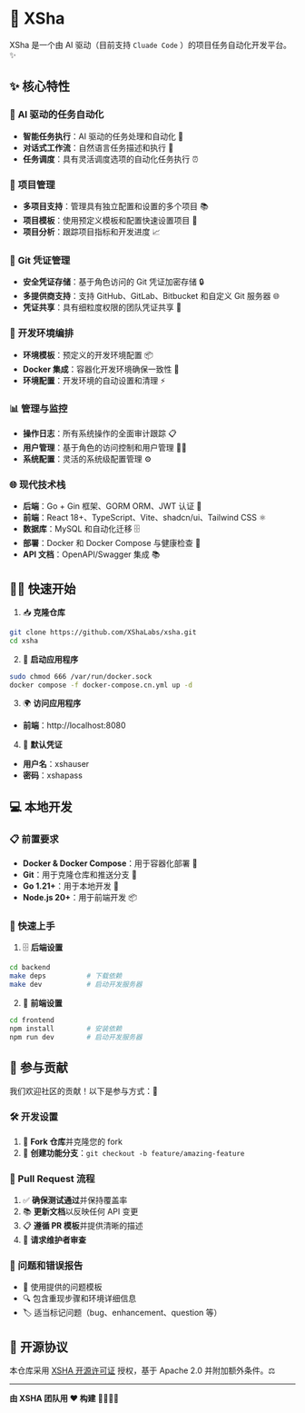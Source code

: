 # 🚀 XSha

XSha 是一个由 AI 驱动（目前支持 `Cluade Code` ）的项目任务自动化开发平台。✨

## ✨ 核心特性

### 🤖 **AI 驱动的任务自动化**

- **智能任务执行**：AI 驱动的任务处理和自动化 🧠
- **对话式工作流**：自然语言任务描述和执行 💬
- **任务调度**：具有灵活调度选项的自动化任务执行 ⏰

### 🎯 **项目管理**

- **多项目支持**：管理具有独立配置和设置的多个项目 📚
- **项目模板**：使用预定义模板和配置快速设置项目 📝
- **项目分析**：跟踪项目指标和开发进度 📈

### 🔐 **Git 凭证管理**

- **安全凭证存储**：基于角色访问的 Git 凭证加密存储 🔒
- **多提供商支持**：支持 GitHub、GitLab、Bitbucket 和自定义 Git 服务器 🌐
- **凭证共享**：具有细粒度权限的团队凭证共享 👥

### 🚀 **开发环境编排**

- **环境模板**：预定义的开发环境配置 📦
- **Docker 集成**：容器化开发环境确保一致性 🐳
- **环境配置**：开发环境的自动设置和清理 ⚡

### 📊 **管理与监控**

- **操作日志**：所有系统操作的全面审计跟踪 📋
- **用户管理**：基于角色的访问控制和用户管理 👨‍💼
- **系统配置**：灵活的系统级配置管理 ⚙️

### 🌐 **现代技术栈**

- **后端**：Go + Gin 框架、GORM ORM、JWT 认证 🐹
- **前端**：React 18+、TypeScript、Vite、shadcn/ui、Tailwind CSS ⚛️
- **数据库**：MySQL 和自动化迁移 🗄️
- **部署**：Docker 和 Docker Compose 与健康检查 🐳
- **API 文档**：OpenAPI/Swagger 集成 📚

## 🏃‍♂️ 快速开始

1. 📥 **克隆仓库**

```bash
git clone https://github.com/XShaLabs/xsha.git
cd xsha
```

2. 🚀 **启动应用程序**

```bash
sudo chmod 666 /var/run/docker.sock
docker compose -f docker-compose.cn.yml up -d
```

3. 🌍 **访问应用程序**

- **前端**：http://localhost:8080

4. 🔑 **默认凭证**

- **用户名**：xshauser
- **密码**：xshapass

## 💻 本地开发

### 📋 前置要求

- **Docker & Docker Compose**：用于容器化部署 🐳
- **Git**：用于克隆仓库和推送分支 📂
- **Go 1.21+**：用于本地开发 🐹
- **Node.js 20+**：用于前端开发 📦

### 🚀 快速上手

1. 🗄️ **后端设置**

```bash
cd backend
make deps          # 下载依赖
make dev           # 启动开发服务器
```

2. 🎨 **前端设置**

```bash
cd frontend
npm install        # 安装依赖
npm run dev        # 启动开发服务器
```

## 🤝 参与贡献

我们欢迎社区的贡献！以下是参与方式：🎉

### 🛠️ 开发设置

1. 🍴 **Fork 仓库**并克隆您的 fork
2. 🌿 **创建功能分支**：`git checkout -b feature/amazing-feature`

### 📝 Pull Request 流程

1. ✅ **确保测试通过**并保持覆盖率
2. 📚 **更新文档**以反映任何 API 变更
3. 📋 **遵循 PR 模板**并提供清晰的描述
4. 👀 **请求维护者审查**

### 🐛 问题和错误报告

- 📄 使用提供的问题模板
- 🔍 包含重现步骤和环境详细信息
- 🏷️ 适当标记问题（bug、enhancement、question 等）

## 📄 开源协议

本仓库采用 [XSHA 开源许可证](LICENSE) 授权，基于 Apache 2.0 并附加额外条件。⚖️

---

**由 XSHA 团队用 ❤️ 构建** 👨‍💻👩‍💻
